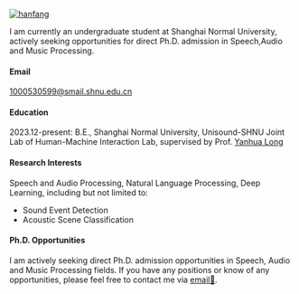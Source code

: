 [![hanfang](https://img.shields.io/badge/hanfang-github-blue?logo=github)](https://github.com/HanfangC)

I am currently an undergraduate student at Shanghai Normal University, actively seeking opportunities for direct Ph.D. admission in Speech,Audio and Music Processing.

#### Email
1000530599@smail.shnu.edu.cn

#### Education
2023.12-present: B.E., Shanghai Normal University, Unisound-SHNU Joint Lab of Human-Machine Interaction Lab, supervised by Prof. [Yanhua Long](https://teacher.shnu.edu.cn/xxjdgcxy/lyh/list.htm)


#### Research Interests
Speech and Audio Processing, Natural Language Processing, Deep Learning, including but not limited to:
- Sound Event Detection
- Acoustic Scene Classification

#### Ph.D. Opportunities
I am actively seeking direct Ph.D. admission opportunities in Speech, Audio and Music Processing fields. If you have any positions or know of any opportunities, please feel free to contact me via [email📧](mailto:1000530599@smail.shnu.edu.cn).

